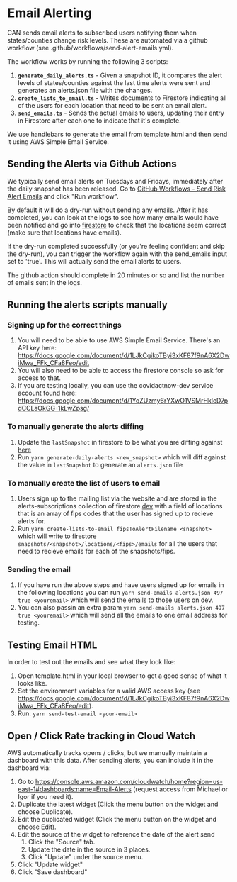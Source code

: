 # Email Alerting

CAN sends email alerts to subscribed users notifying them when states/counties change risk levels. These are automated via a github workflow (see .github/workflows/send-alert-emails.yml).

The workflow works by running the following 3 scripts:

1. **`generate_daily_alerts.ts`** - Given a snapshot ID, it compares the alert
   levels of states/counties against the last time alerts were sent and
   generates an alerts.json file with the changes.
2. **`create_lists_to_email.ts`** - Writes documents to Firestore indicating
   all of the users for each location that need to be sent an email alert.
3. **`send_emails.ts`** - Sends the actual emails to users, updating their
   entry in Firestore after each one to indicate that it's complete.

We use handlebars to generate the email from template.html and then send it
using AWS Simple Email Service.

## Sending the Alerts via Github Actions

We typically send email alerts on Tuesdays and Fridays, immediately after the daily snapshot has been released.
Go to [GitHub Workflows - Send Risk Alert Emails](https://github.com/covid-projections/covid-projections/actions?query=workflow%3A%22Send+Alert+Emails.%22) and click "Run workflow".

By default it will do a dry-run without sending any emails.  After it has completed, you can look at the logs to see how many emails would have been notified and go into [firestore](https://console.firebase.google.com/project/covidactnow-prod/firestore/data~2Fsnapshots) to check that the locations seem correct (make sure that locations have emails).

If the dry-run completed successfully (or you're feeling confident and skip the dry-run), you can trigger the workflow again with the send_emails input set to 'true'.  This will actually send the email alerts to users.

The github action should complete in 20 minutes or so and list the number of emails sent in the logs.

## Running the alerts scripts manually

### Signing up for the correct things

1. You will need to be able to use AWS Simple Email Service. There's an API key here: https://docs.google.com/document/d/1LJkCgikoTByi3xKF87f9nA6X2DwiMwa_FFk_CFa8Feo/edit
2. You will also need to be able to access the firestore console so ask for access to that.
3. If you are testing locally, you can use the covidactnow-dev service account found here: https://docs.google.com/document/d/1YoZUzmy6rYXwO1VSMrHklcD7pdCCLaOkGG-1kLwZpsg/

### To manually generate the alerts diffing

1. Update the `lastSnapshot` in firestore to be what you are diffing against [here](https://console.firebase.google.com/project/covidactnow-dev/database/firestore/data~2Finfo~2Falerts)
2. Run `yarn generate-daily-alerts <new_snapshot>` which will diff against the value in `lastSnapshot` to generate an `alerts.json` file

### To manually create the list of users to email

1. Users sign up to the mailing list via the website and are stored in the alerts-subscriptions collection of firestore [dev](https://console.firebase.google.com/project/covidactnow-dev/database/firestore/data~2Falerts-subscriptions) with a field of locations that is an array of fips codes that the user has signed up to recieve alerts for.
2. Run `yarn create-lists-to-email fipsToAlertFilename <snapshot>` which will write to firestore `snapshots/<snapshot>/locations/<fips>/emails` for all the users that need to recieve emails for each of the snapshots/fips.

### Sending the email

1. If you have run the above steps and have users signed up for emails in the following locations you can run `yarn send-emails alerts.json 497 true <youremail>` which will send the emails to those users on dev.
2. You can also passin an extra param `yarn send-emails alerts.json 497 true <youremail>` which will send all the emails to one email address for testing.

## Testing Email HTML

In order to test out the emails and see what they look like:

1. Open template.html in your local browser to get a good sense of what it looks like.
2. Set the environment variables for a valid AWS access key (see https://docs.google.com/document/d/1LJkCgikoTByi3xKF87f9nA6X2DwiMwa_FFk_CFa8Feo/edit).
3. Run: `yarn send-test-email <your-email>`

## Open / Click Rate tracking in Cloud Watch

AWS automatically tracks opens / clicks, but we manually maintain a dashboard with this data. After sending alerts, you can include it in the dashboard via:

1. Go to https://console.aws.amazon.com/cloudwatch/home?region=us-east-1#dashboards:name=Email-Alerts (request access from Michael or Igor if you need it).
2. Duplicate the latest widget (Click the menu button on the widget and choose Duplicate).
3. Edit the duplicated widget (Click the menu button on the widget and choose Edit).
4. Edit the source of the widget to reference the date of the alert send
   1. Click the "Source" tab.
   2. Update the date in the source in 3 places.
   3. Click "Update" under the source menu.
5. Click "Update widget"
6. Click "Save dashboard"
